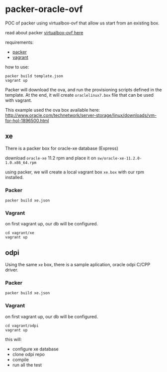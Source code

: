 # packer-oracle-ovf

POC of packer using virtualbox-ovf that allow us start from an existing box.

read about packer [virtualbox-ovf here](https://www.packer.io/docs/builders/virtualbox-ovf.html)

requirements:
- [packer](https://packer.io)
- [vagrant](https://vagrantup.com)

how to use:

```
packer build template.json
vagrant up
```

Packer will download the ova, and run the provisioning scripts defined in the template.
At the end, it will create `oraclelinux7.box` file that can be used with vagrant.

This example used the ova box available here:
http://www.oracle.com/technetwork/server-storage/linux/downloads/vm-for-hol-1896500.html

## xe

There is a packer box for oracle-xe database (Express)

download `oracle-xe` 11.2 rpm and place it on `sw/oracle-xe-11.2.0-1.0.x86_64.rpm`

using packer, we will create a local vagrant box `xe.box` with our rpm installed.

### Packer
```
packer build xe.json
```

### Vagrant

on first vagrant up, our db will be configured.
```
cd vagrant/xe
vagrant up
```

## odpi

Using the same `xe` box, there is a sample aplication, oracle odpi C/CPP driver.

### Packer
```
packer build xe.json
```

### Vagrant

on first vagrant up, our db will be configured.

```
cd vagrant/odpi
vagrant up
```

this will:
- configure xe database
- clone odpi repo
- compile
- run all the test
